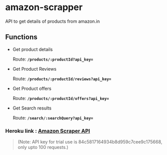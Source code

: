 # amazon-scrapper
API to get details of products from amazon.in

## Functions
- Get product details 

  Route: **`/products/:productId?api_key=`**
- Get Product Reviews

  Route: **`/products/:productId/reviews?api_key=`**
- Get Product offers

  Route: **`/products/:productId/offers?api_key=`**
- Get Search results
  
  Route: **`/search/:searchQuery?api_key=`**

### Heroku link : [Amazon Scraper API](https://infinium-amazon-scraper.herokuapp.com/)

>(Note: API key for trial use is 84c5817164934b8d959c7cee9c175668, only upto 100 requests.)
